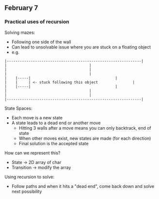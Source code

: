 ## February 7

### Practical uses of recursion

Solving mazes:
- Following one side of the wall
- Can lead to unsolvable issue where you are stuck on a floating object
- e.g.
``` 
|--------------------------------------------------------------|
|	 					               |
|	 					               |
|	 					               |
|	 |-----|		                               |
|	 |     | <- stuck following this object	               |
|	 |-----|		                               |
|	 					               |
|	 					               |
|--------------------------------------------------------------|
```

State Spaces:
- Each move is a new state
- A state leads to a dead end or another move
  - Hitting 3 walls after a move means you can only backtrack, end of state
  - When other moves exist, new states are made (for each direction)
  - Final solution is the accepted state

How can we represent this?
- State -> 2D array of char
- Transition -> modify the array

Using recursion to solve:
- Follow paths and when it hits a "dead end", come back down and solve next possibility
